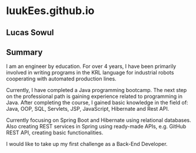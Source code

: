 # luukEes.github.io
## Lucas Sowul

## Summary

  I am an engineer by education. For over 4 years, I have been primarily involved in writing programs in 
 the KRL language for industrial robots cooperating with automated production lines.
 
 Currently, I have completed a Java programming bootcamp. 
 The next step on the professional path is gaining experience related to programming in Java.
After completing the course, I gained basic knowledge in the field of:
Java, OOP, SQL, Servlets, JSP, JavaScript, Hibernate and Rest API.

 Currently focusing on Spring Boot and Hibernate using relational databases. 
 Also creating REST services in Spring using ready-made APIs, e.g. GitHub REST API, creating basic functionalities.

I would like to take up my first challenge as a Back-End Developer.
